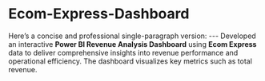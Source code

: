 # Ecom-Express-Dashboard
Here’s a concise and professional single-paragraph version:  ---  Developed an interactive **Power BI Revenue Analysis Dashboard** using **Ecom Express** data to deliver comprehensive insights into revenue performance and operational efficiency. The dashboard visualizes key metrics such as total revenue.
